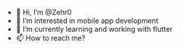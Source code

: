 - 👋 Hi, I’m @Zehr0
- 👀 I’m interested in mobile app development
- 🌱 I’m currently learning and working with flutter
- 📫 How to reach me? 

<!---
Zehr0/Zehr0 is a ✨ special ✨ repository because its `README.md` (this file) appears on your GitHub profile.
You can click the Preview link to take a look at your changes.
--->
